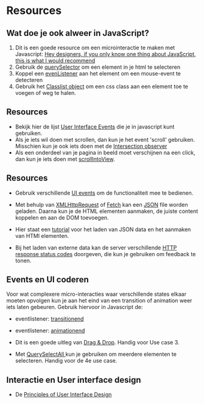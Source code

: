 # Resources



## Wat doe je ook alweer in JavaScript?
1. Dit is een goede resource om een microinteractie te maken met Javascript: [Hey designers, if you only know one thing about JavaScript, this is what I would recommend](https://css-tricks.com/video-screencasts/150-hey-designers-know-one-thing-javascript-recommend/)
2. Gebruik de [querySelector](https://developer.mozilla.org/en-US/docs/Web/API/Document/querySelector) om een element in je html te selecteren
3. Koppel een [evenListener](https://developer.mozilla.org/en-US/docs/Web/API/Element/click_event) aan het element om een mouse-event te detecteren
4. Gebruik het [Classlist object](https://developer.mozilla.org/en-US/docs/Web/API/Element/classList) om een css class aan een element toe te voegen of weg te halen.




## Resources
- Bekijk hier de lijst [User Interface Events](https://developer.mozilla.org/en-US/docs/Web/API/UIEvent) die je in javascript kunt gebruiken.
- Als je iets wil doen met scrollen, dan kun je het event 'scroll' gebruiken. Misschien kun je ook iets doen met de [Intersection observer](https://pawelgrzybek.com/the-intersection-observer-api-explained/)
- Als een onderdeel van je pagina in beeld moet verschijnen na een click, dan kun je iets doen met [scrollIntoView](https://developer.mozilla.org/en-US/docs/Web/API/Element/scrollIntoView).






## Resources
- Gebruik verschillende [UI events](https://developer.mozilla.org/en-US/docs/Web/API/UIEvent) om de functionaliteit mee te bedienen.

- Met behulp van [XMLHttpRequest](https://developer.mozilla.org/en-US/docs/Web/API/XMLHttpRequest/Using_XMLHttpRequest) of [Fetch](https://developer.mozilla.org/en-US/docs/Web/API/Fetch_API/Using_Fetch) kan een [JSON](https://developer.mozilla.org/en-US/docs/Learn/JavaScript/Objects/JSON) file worden geladen. Daarna kun je de HTML elementen aanmaken, de juiste content koppelen en aan de DOM toevoegen.

- Hier staat een [tutorial](https://developer.mozilla.org/en-US/docs/Learn/JavaScript/Objects/JSON) voor het laden van JSON data en het aanmaken van HTMl elementen.

- Bij het laden van externe data kan de server verschillende [HTTP response status codes](https://developer.mozilla.org/en-US/docs/Web/HTTP/Status) doorgeven, die kun je gebruiken om feedback te tonen.


## Events en UI coderen

Voor wat complexere micro-interacties waar verschillende states elkaar moeten opvolgen kun je aan het eind van een transition of animation weer iets laten gebeuren. Gebruik hiervoor in Javascript de:

- eventlistener: [transitionend](https://developer.mozilla.org/en-US/docs/Web/API/HTMLElement/transitionend_event)
- eventlistener: [animationend](https://developer.mozilla.org/en-US/docs/Web/API/HTMLElement/animationend_event)


- Dit is een goede uitleg van [Drag & Drop](https://developer.mozilla.org/en-US/docs/Web/API/Document/drag_event). Handig voor Use case 3.

- Met [QuerySelectAll ](https://developer.mozilla.org/en-US/docs/Web/API/Document/querySelectorAll) kun je gebruiken om  meerdere elementen te selecteren. Handig voor de 4e use case.


## Interactie en User interface design

- De [Principles of User Interface Design](http://bokardo.com/principles-of-user-interface-design/)
